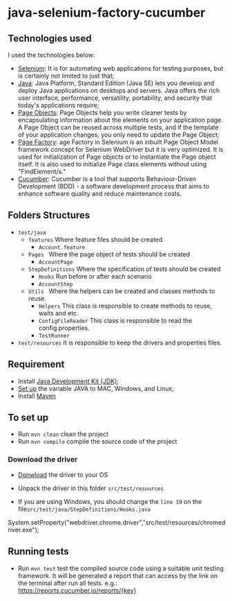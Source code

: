 # java-selenium-factory-cucumber

## Technologies used

I used the technologies below:

* [Selenium](https://www.seleniumhq.org/): It is for automating web applications for testing purposes, but is certainly not limited to just that;
* [Java](https://www.oracle.com/technetwork/java/javase/downloads/index.html): Java Platform, Standard Edition (Java SE) lets you develop and deploy Java applications on desktops and servers. Java offers the rich user interface, performance, versatility, portability, and security that today's applications require;
* [Page Objects](https://github.com/SeleniumHQ/selenium/wiki/PageObjects): Page Objects help you write cleaner tests by encapsulating information about the elements on your application page. A Page Object can be reused across multiple tests, and if the template of your application changes, you only need to update the Page Object;
* [Page Factory](https://github.com/SeleniumHQ/selenium/wiki/PageFactory): age Factory in Selenium is an inbuilt Page Object Model framework concept for Selenium WebDriver but it is very optimized. It is used for initialization of Page objects or to instantiate the Page object itself. It is also used to initialize Page class elements without using "FindElement/s."
* [Cucumber](https://cucumber.io/): Cucumber is a tool that supports Behaviour-Driven Development (BDD) - a software development process that aims to enhance software quality and reduce maintenance costs.

## Folders Structures

* ``` test/java ```
    * ``` features ``` Where feature files should be created
        * ``` Account.feature ```
    * ```Pages ``` Where the page object of tests should be created
        * ``` AccountPage ```
    * ```StepDefinitions``` Where the specification of tests should be created
        * ``` Hooks ```  Run before or after each scenario
        * ``` AccountStep ```
    * ```Utils ``` Where the helpers can be created and classes methods to reuse.
        * ``` Helpers ``` This class is responsible to create methods to reuse, waits and etc.
        * ``` ConfigFileReader ``` This class is responsible to read the config.properties.
        * ``` TestRunner ```
* ``` test/resources ``` It is responsible to keep the drivers and properties files.

## Requirement

- Install [Java Development Kit (JDK)](https://www.oracle.com/technetwork/java/javase/downloads/index.html);
- [Set up](https://www.baeldung.com/java-home-on-windows-7-8-10-mac-os-x-linux) the variable JAVA to MAC, Windows, and Linux;
- Install [Maven](https://maven.apache.org/install.html)

## To set up

- Run ```mvn clean``` clean the project
- Run ```mvn compile``` compile the source code of the project

### Download the driver

- [Donwload](https://chromedriver.storage.googleapis.com/index.html) the driver to your OS
- Unpack the driver in this folder ```src/test/resources```

- If you are using Windows, you should change the ```line 19``` on the file```src/test/java/StepDefinitions/Hooks.java```

System.setProperty("webdriver.chrome.driver","src/test/resources/chromedriver.exe");

## Running tests

- Run ```mvn test``` test the compiled source code using a suitable unit testing framework.
It will be generated a report that can access by the link on the terminal after run all tests.
e.g.: https://reports.cucumber.io/reports/{key}
